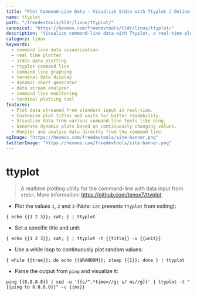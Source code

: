 ```yaml
---
title: "Plot Command-Line Data - Visualize Stdin with Ttyplot | Online Free DevTools by Hexmos"
name: ttyplot
path: "/freedevtools/tldr/linux/ttyplot/"
canonical: "https://hexmos.com/freedevtools/tldr/linux/ttyplot/"
description: "Visualize command-line data with Ttyplot, a real-time plotting utility.  Analyze streaming data from stdin and create dynamic charts. Free online tool, no registration required."
category: linux
keywords:
  - command line data visualization
  - real time plotter
  - stdin data plotting
  - ttyplot command line
  - command line graphing
  - terminal data display
  - dynamic chart generator
  - data stream analyzer
  - command line monitoring
  - terminal plotting tool
features:
  - Plot data streamed from standard input in real-time.
  - Customize plot titles and units for better readability.
  - Visualize data from various command-line tools like ping.
  - Generate dynamic plots based on continuously changing values.
  - Monitor and analyze data directly from the command line.
ogImage: "https://hexmos.com/freedevtools/site-banner.png"
twitterImage: "https://hexmos.com/freedevtools/site-banner.png"
---
```


# ttyplot

> A realtime plotting utility for the command-line with data input from `stdin`.
> More information: <https://github.com/tenox7/ttyplot>.

- Plot the values `1`, `2` and `3` (Note: `cat` prevents `ttyplot` from exiting):

`{ echo {{1 2 3}}; cat; } | ttyplot`

- Set a specific title and unit:

`{ echo {{1 2 3}}; cat; } | ttyplot -t {{title}} -u {{unit}}`

- Use a while loop to continuously plot random values:

`{ while {{true}}; do echo {{$RANDOM}}; sleep {{1}}; done } | ttyplot`

- Parse the output from `ping` and visualize it:

`ping {{8.8.8.8}} | sed -u '{{s/^.*time=//g; s/ ms//g}}' | ttyplot -t "{{ping to 8.8.8.8}}" -u {{ms}}`
